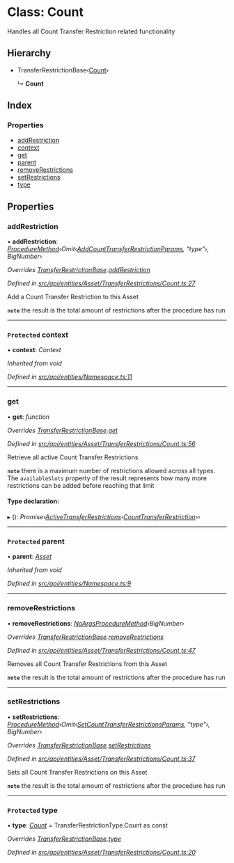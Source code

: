 # Class: Count

Handles all Count Transfer Restriction related functionality

## Hierarchy

* TransferRestrictionBase‹[Count](../enums/transferrestrictiontype.md#count)›

  ↳ **Count**

## Index

### Properties

* [addRestriction](count.md#addrestriction)
* [context](count.md#protected-context)
* [get](count.md#get)
* [parent](count.md#protected-parent)
* [removeRestrictions](count.md#removerestrictions)
* [setRestrictions](count.md#setrestrictions)
* [type](count.md#protected-type)

## Properties

###  addRestriction

• **addRestriction**: *[ProcedureMethod](../interfaces/proceduremethod.md)‹Omit‹[AddCountTransferRestrictionParams](../globals.md#addcounttransferrestrictionparams), "type"›, BigNumber›*

*Overrides [TransferRestrictionBase](transferrestrictionbase.md).[addRestriction](transferrestrictionbase.md#addrestriction)*

*Defined in [src/api/entities/Asset/TransferRestrictions/Count.ts:27](https://github.com/PolymathNetwork/polymesh-sdk/blob/4f2fd432/src/api/entities/Asset/TransferRestrictions/Count.ts#L27)*

Add a Count Transfer Restriction to this Asset

**`note`** the result is the total amount of restrictions after the procedure has run

___

### `Protected` context

• **context**: *Context*

*Inherited from void*

*Defined in [src/api/entities/Namespace.ts:11](https://github.com/PolymathNetwork/polymesh-sdk/blob/4f2fd432/src/api/entities/Namespace.ts#L11)*

___

###  get

• **get**: *function*

*Overrides [TransferRestrictionBase](transferrestrictionbase.md).[get](transferrestrictionbase.md#get)*

*Defined in [src/api/entities/Asset/TransferRestrictions/Count.ts:56](https://github.com/PolymathNetwork/polymesh-sdk/blob/4f2fd432/src/api/entities/Asset/TransferRestrictions/Count.ts#L56)*

Retrieve all active Count Transfer Restrictions

**`note`** there is a maximum number of restrictions allowed across all types.
  The `availableSlots` property of the result represents how many more restrictions can be added
  before reaching that limit

#### Type declaration:

▸ (): *Promise‹[ActiveTransferRestrictions](../interfaces/activetransferrestrictions.md)‹[CountTransferRestriction](../interfaces/counttransferrestriction.md)››*

___

### `Protected` parent

• **parent**: *[Asset](asset.md)*

*Inherited from void*

*Defined in [src/api/entities/Namespace.ts:9](https://github.com/PolymathNetwork/polymesh-sdk/blob/4f2fd432/src/api/entities/Namespace.ts#L9)*

___

###  removeRestrictions

• **removeRestrictions**: *[NoArgsProcedureMethod](../interfaces/noargsproceduremethod.md)‹BigNumber›*

*Overrides [TransferRestrictionBase](transferrestrictionbase.md).[removeRestrictions](transferrestrictionbase.md#removerestrictions)*

*Defined in [src/api/entities/Asset/TransferRestrictions/Count.ts:47](https://github.com/PolymathNetwork/polymesh-sdk/blob/4f2fd432/src/api/entities/Asset/TransferRestrictions/Count.ts#L47)*

Removes all Count Transfer Restrictions from this Asset

**`note`** the result is the total amount of restrictions after the procedure has run

___

###  setRestrictions

• **setRestrictions**: *[ProcedureMethod](../interfaces/proceduremethod.md)‹Omit‹[SetCountTransferRestrictionsParams](../interfaces/setcounttransferrestrictionsparams.md), "type"›, BigNumber›*

*Overrides [TransferRestrictionBase](transferrestrictionbase.md).[setRestrictions](transferrestrictionbase.md#setrestrictions)*

*Defined in [src/api/entities/Asset/TransferRestrictions/Count.ts:37](https://github.com/PolymathNetwork/polymesh-sdk/blob/4f2fd432/src/api/entities/Asset/TransferRestrictions/Count.ts#L37)*

Sets all Count Transfer Restrictions on this Asset

**`note`** the result is the total amount of restrictions after the procedure has run

___

### `Protected` type

• **type**: *[Count](../enums/transferrestrictiontype.md#count)* = TransferRestrictionType.Count as const

*Overrides [TransferRestrictionBase](transferrestrictionbase.md).[type](transferrestrictionbase.md#protected-abstract-type)*

*Defined in [src/api/entities/Asset/TransferRestrictions/Count.ts:20](https://github.com/PolymathNetwork/polymesh-sdk/blob/4f2fd432/src/api/entities/Asset/TransferRestrictions/Count.ts#L20)*
